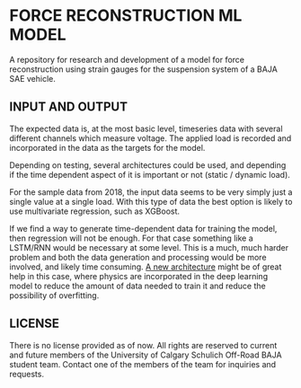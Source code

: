 # FORCE RECONSTRUCTION ML MODEL
A repository for research and development of a model for force reconstruction using strain gauges for the suspension system of a BAJA SAE vehicle.

## INPUT AND OUTPUT

The expected data is, at the most basic level, timeseries data with several different channels which measure voltage. The applied load is recorded and incorporated in the data as the targets for the model.

Depending on testing, several architectures could be used, and depending if the time dependent aspect of it is important or not (static / dynamic load). 

For the sample data from 2018, the input data seems to be very simply just a single value at a single load. With this type of data the best option is likely to use multivariate regression, such as XGBoost. 

If we find a way to generate time-dependent data for training the model, then regression will not be enough. For that case something like a LSTM/RNN would be necessary at some level. This is a much, much harder problem and both the data generation and processing would be more involved, and likely time consuming. [A new architecture](https://arxiv.org/abs/2002.10253) might be of great help in this case,  where physics are incorporated in the deep learning model to reduce the amount of data needed to train it and reduce the possibility of overfitting. 

## LICENSE

There is no license provided as of now. All rights are reserved to current and future members of the University of Calgary Schulich Off-Road BAJA student team. Contact one of the members of the team for inquiries and requests.